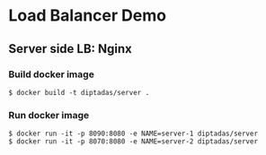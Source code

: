 # Load Balancer Demo

## Server side LB: Nginx

### Build docker image

```
$ docker build -t diptadas/server .
```

### Run docker image

```
$ docker run -it -p 8090:8080 -e NAME=server-1 diptadas/server
$ docker run -it -p 8070:8080 -e NAME=server-2 diptadas/server
```
